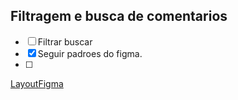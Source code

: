 ## Filtragem e busca de comentarios

* [ ] Filtrar buscar
* [x] Seguir padroes do figma.
* [ ] 


[LayoutFigma]("https://www.figma.com/file/ARzmzeDE30PSCF7EtJtp8V/code-demo?type=design&node-id=0-1&mode=design&t=LaL68POmHAEife0z-0")